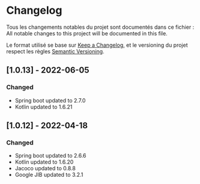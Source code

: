 # Changelog

Tous les changements notables du projet sont documentés dans ce fichier :
All notable changes to this project will be documented in this file.

Le format utilisé se base sur [Keep a Changelog](https://keepachangelog.com/en/1.0.0/),
et le versioning du projet respect les règles  [Semantic Versioning](https://semver.org/spec/v2.0.0.html).

## [1.0.13] - 2022-06-05
### Changed
- Spring boot updated to 2.7.0
- Kotlin updated to 1.6.21

## [1.0.12] - 2022-04-18
### Changed
- Spring boot updated to 2.6.6
- Kotlin updated to 1.6.20
- Jacoco updated to 0.8.8
- Google JIB updated to 3.2.1

